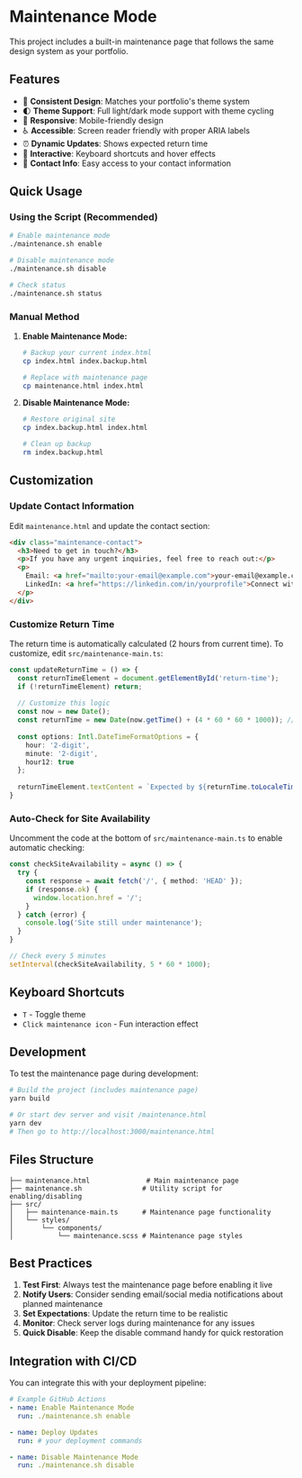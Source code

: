 # Maintenance Mode

This project includes a built-in maintenance page that follows the same design system as your portfolio.

## Features

- 🎨 **Consistent Design**: Matches your portfolio's theme system
- 🌓 **Theme Support**: Full light/dark mode support with theme cycling
- 📱 **Responsive**: Mobile-friendly design
- ♿ **Accessible**: Screen reader friendly with proper ARIA labels
- ⏰ **Dynamic Updates**: Shows expected return time
- 🎯 **Interactive**: Keyboard shortcuts and hover effects
- 📧 **Contact Info**: Easy access to your contact information

## Quick Usage

### Using the Script (Recommended)

```bash
# Enable maintenance mode
./maintenance.sh enable

# Disable maintenance mode  
./maintenance.sh disable

# Check status
./maintenance.sh status
```

### Manual Method

1. **Enable Maintenance Mode:**
   ```bash
   # Backup your current index.html
   cp index.html index.backup.html
   
   # Replace with maintenance page
   cp maintenance.html index.html
   ```

2. **Disable Maintenance Mode:**
   ```bash
   # Restore original site
   cp index.backup.html index.html
   
   # Clean up backup
   rm index.backup.html
   ```

## Customization

### Update Contact Information

Edit `maintenance.html` and update the contact section:

```html
<div class="maintenance-contact">
  <h3>Need to get in touch?</h3>
  <p>If you have any urgent inquiries, feel free to reach out:</p>
  <p>
    Email: <a href="mailto:your-email@example.com">your-email@example.com</a><br>
    LinkedIn: <a href="https://linkedin.com/in/yourprofile">Connect with me</a>
  </p>
</div>
```

### Customize Return Time

The return time is automatically calculated (2 hours from current time). To customize, edit `src/maintenance-main.ts`:

```typescript
const updateReturnTime = () => {
  const returnTimeElement = document.getElementById('return-time');
  if (!returnTimeElement) return;
  
  // Customize this logic
  const now = new Date();
  const returnTime = new Date(now.getTime() + (4 * 60 * 60 * 1000)); // 4 hours from now
  
  const options: Intl.DateTimeFormatOptions = {
    hour: '2-digit',
    minute: '2-digit',
    hour12: true
  };
  
  returnTimeElement.textContent = `Expected by ${returnTime.toLocaleTimeString('en-US', options)}`;
}
```

### Auto-Check for Site Availability

Uncomment the code at the bottom of `src/maintenance-main.ts` to enable automatic checking:

```typescript
const checkSiteAvailability = async () => {
  try {
    const response = await fetch('/', { method: 'HEAD' });
    if (response.ok) {
      window.location.href = '/';
    }
  } catch (error) {
    console.log('Site still under maintenance');
  }
}

// Check every 5 minutes
setInterval(checkSiteAvailability, 5 * 60 * 1000);
```

## Keyboard Shortcuts

- `T` - Toggle theme
- `Click maintenance icon` - Fun interaction effect

## Development

To test the maintenance page during development:

```bash
# Build the project (includes maintenance page)
yarn build

# Or start dev server and visit /maintenance.html
yarn dev
# Then go to http://localhost:3000/maintenance.html
```

## Files Structure

```
├── maintenance.html              # Main maintenance page
├── maintenance.sh               # Utility script for enabling/disabling
├── src/
│   ├── maintenance-main.ts      # Maintenance page functionality
│   └── styles/
│       └── components/
│           └── maintenance.scss # Maintenance page styles
```

## Best Practices

1. **Test First**: Always test the maintenance page before enabling it live
2. **Notify Users**: Consider sending email/social media notifications about planned maintenance
3. **Set Expectations**: Update the return time to be realistic
4. **Monitor**: Check server logs during maintenance for any issues
5. **Quick Disable**: Keep the disable command handy for quick restoration

## Integration with CI/CD

You can integrate this with your deployment pipeline:

```yaml
# Example GitHub Actions
- name: Enable Maintenance Mode
  run: ./maintenance.sh enable

- name: Deploy Updates
  run: # your deployment commands

- name: Disable Maintenance Mode  
  run: ./maintenance.sh disable
```
